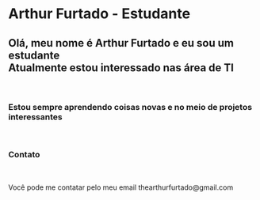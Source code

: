 <h1>Arthur Furtado - Estudante</h1>
<h2>Olá, meu nome é Arthur Furtado e eu sou um estudante<br> Atualmente estou interessado nas área de TI</h2><br>
<h3>Estou sempre aprendendo coisas novas e no meio de projetos interessantes</h3><br>
<h3>Contato</h3><br>
<p>Você pode me contatar pelo meu email thearthurfurtado@gmail.com</p>
